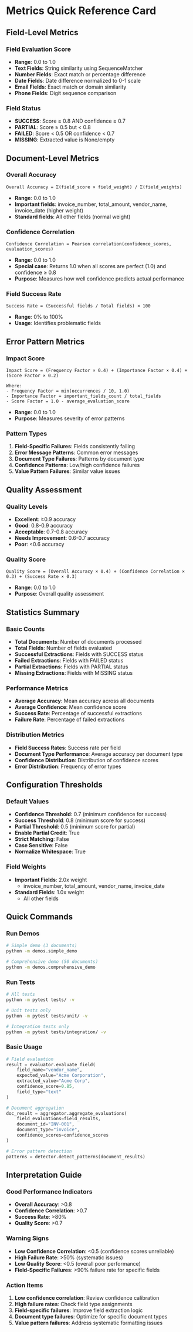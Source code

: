 # Metrics Quick Reference Card

## Field-Level Metrics

### Field Evaluation Score
- **Range**: 0.0 to 1.0
- **Text Fields**: String similarity using SequenceMatcher
- **Number Fields**: Exact match or percentage difference
- **Date Fields**: Date difference normalized to 0-1 scale
- **Email Fields**: Exact match or domain similarity
- **Phone Fields**: Digit sequence comparison

### Field Status
- **SUCCESS**: Score ≥ 0.8 AND confidence ≥ 0.7
- **PARTIAL**: Score ≥ 0.5 but < 0.8
- **FAILED**: Score < 0.5 OR confidence < 0.7
- **MISSING**: Extracted value is None/empty

## Document-Level Metrics

### Overall Accuracy
```
Overall Accuracy = Σ(field_score × field_weight) / Σ(field_weights)
```
- **Range**: 0.0 to 1.0
- **Important fields**: invoice_number, total_amount, vendor_name, invoice_date (higher weight)
- **Standard fields**: All other fields (normal weight)

### Confidence Correlation
```
Confidence Correlation = Pearson correlation(confidence_scores, evaluation_scores)
```
- **Range**: 0.0 to 1.0
- **Special case**: Returns 1.0 when all scores are perfect (1.0) and confidence ≥ 0.8
- **Purpose**: Measures how well confidence predicts actual performance

### Field Success Rate
```
Success Rate = (Successful fields / Total fields) × 100
```
- **Range**: 0% to 100%
- **Usage**: Identifies problematic fields

## Error Pattern Metrics

### Impact Score
```
Impact Score = (Frequency Factor × 0.4) + (Importance Factor × 0.4) + (Score Factor × 0.2)

Where:
- Frequency Factor = min(occurrences / 10, 1.0)
- Importance Factor = important_fields_count / total_fields
- Score Factor = 1.0 - average_evaluation_score
```
- **Range**: 0.0 to 1.0
- **Purpose**: Measures severity of error patterns

### Pattern Types
1. **Field-Specific Failures**: Fields consistently failing
2. **Error Message Patterns**: Common error messages
3. **Document Type Failures**: Patterns by document type
4. **Confidence Patterns**: Low/high confidence failures
5. **Value Pattern Failures**: Similar value issues

## Quality Assessment

### Quality Levels
- **Excellent**: ≥0.9 accuracy
- **Good**: 0.8-0.9 accuracy
- **Acceptable**: 0.7-0.8 accuracy
- **Needs Improvement**: 0.6-0.7 accuracy
- **Poor**: <0.6 accuracy

### Quality Score
```
Quality Score = (Overall Accuracy × 0.4) + (Confidence Correlation × 0.3) + (Success Rate × 0.3)
```
- **Range**: 0.0 to 1.0
- **Purpose**: Overall quality assessment

## Statistics Summary

### Basic Counts
- **Total Documents**: Number of documents processed
- **Total Fields**: Number of fields evaluated
- **Successful Extractions**: Fields with SUCCESS status
- **Failed Extractions**: Fields with FAILED status
- **Partial Extractions**: Fields with PARTIAL status
- **Missing Extractions**: Fields with MISSING status

### Performance Metrics
- **Average Accuracy**: Mean accuracy across all documents
- **Average Confidence**: Mean confidence score
- **Success Rate**: Percentage of successful extractions
- **Failure Rate**: Percentage of failed extractions

### Distribution Metrics
- **Field Success Rates**: Success rate per field
- **Document Type Performance**: Average accuracy per document type
- **Confidence Distribution**: Distribution of confidence scores
- **Error Distribution**: Frequency of error types

## Configuration Thresholds

### Default Values
- **Confidence Threshold**: 0.7 (minimum confidence for success)
- **Success Threshold**: 0.8 (minimum score for success)
- **Partial Threshold**: 0.5 (minimum score for partial)
- **Enable Partial Credit**: True
- **Strict Matching**: False
- **Case Sensitive**: False
- **Normalize Whitespace**: True

### Field Weights
- **Important Fields**: 2.0x weight
  - invoice_number, total_amount, vendor_name, invoice_date
- **Standard Fields**: 1.0x weight
  - All other fields

## Quick Commands

### Run Demos
```bash
# Simple demo (3 documents)
python -m demos.simple_demo

# Comprehensive demo (50 documents)
python -m demos.comprehensive_demo
```

### Run Tests
```bash
# All tests
python -m pytest tests/ -v

# Unit tests only
python -m pytest tests/unit/ -v

# Integration tests only
python -m pytest tests/integration/ -v
```

### Basic Usage
```python
# Field evaluation
result = evaluator.evaluate_field(
    field_name="vendor_name",
    expected_value="Acme Corporation",
    extracted_value="Acme Corp",
    confidence_score=0.85,
    field_type="text"
)

# Document aggregation
doc_result = aggregator.aggregate_evaluations(
    field_evaluations=field_results,
    document_id="INV-001",
    document_type="invoice",
    confidence_scores=confidence_scores
)

# Error pattern detection
patterns = detector.detect_patterns(document_results)
```

## Interpretation Guide

### Good Performance Indicators
- **Overall Accuracy**: >0.8
- **Confidence Correlation**: >0.7
- **Success Rate**: >80%
- **Quality Score**: >0.7

### Warning Signs
- **Low Confidence Correlation**: <0.5 (confidence scores unreliable)
- **High Failure Rate**: >50% (systematic issues)
- **Low Quality Score**: <0.5 (overall poor performance)
- **Field-Specific Failures**: >90% failure rate for specific fields

### Action Items
1. **Low confidence correlation**: Review confidence calibration
2. **High failure rates**: Check field type assignments
3. **Field-specific failures**: Improve field extraction logic
4. **Document type failures**: Optimize for specific document types
5. **Value pattern failures**: Address systematic formatting issues 